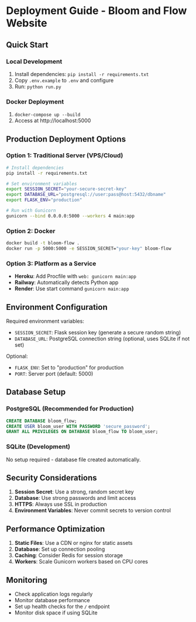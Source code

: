 # Deployment Guide - Bloom and Flow Website

## Quick Start

### Local Development
1. Install dependencies: `pip install -r requirements.txt`
2. Copy `.env.example` to `.env` and configure
3. Run: `python run.py`

### Docker Deployment
1. `docker-compose up --build`
2. Access at http://localhost:5000

## Production Deployment Options

### Option 1: Traditional Server (VPS/Cloud)
```bash
# Install dependencies
pip install -r requirements.txt

# Set environment variables
export SESSION_SECRET="your-secure-secret-key"
export DATABASE_URL="postgresql://user:pass@host:5432/dbname"
export FLASK_ENV="production"

# Run with Gunicorn
gunicorn --bind 0.0.0.0:5000 --workers 4 main:app
```

### Option 2: Docker
```bash
docker build -t bloom-flow .
docker run -p 5000:5000 -e SESSION_SECRET="your-key" bloom-flow
```

### Option 3: Platform as a Service
- **Heroku**: Add Procfile with `web: gunicorn main:app`
- **Railway**: Automatically detects Python app
- **Render**: Use start command `gunicorn main:app`

## Environment Configuration

Required environment variables:
- `SESSION_SECRET`: Flask session key (generate a secure random string)
- `DATABASE_URL`: PostgreSQL connection string (optional, uses SQLite if not set)

Optional:
- `FLASK_ENV`: Set to "production" for production
- `PORT`: Server port (default: 5000)

## Database Setup

### PostgreSQL (Recommended for Production)
```sql
CREATE DATABASE bloom_flow;
CREATE USER bloom_user WITH PASSWORD 'secure_password';
GRANT ALL PRIVILEGES ON DATABASE bloom_flow TO bloom_user;
```

### SQLite (Development)
No setup required - database file created automatically.

## Security Considerations

1. **Session Secret**: Use a strong, random secret key
2. **Database**: Use strong passwords and limit access
3. **HTTPS**: Always use SSL in production
4. **Environment Variables**: Never commit secrets to version control

## Performance Optimization

1. **Static Files**: Use a CDN or nginx for static assets
2. **Database**: Set up connection pooling
3. **Caching**: Consider Redis for session storage
4. **Workers**: Scale Gunicorn workers based on CPU cores

## Monitoring

- Check application logs regularly
- Monitor database performance
- Set up health checks for the `/` endpoint
- Monitor disk space if using SQLite